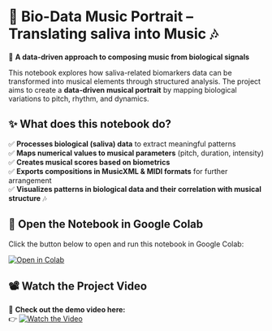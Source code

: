 # 🎼 **Bio-Data Music Portrait – Translating saliva into Music** 🎶  

🔬 **A data-driven approach to composing music from biological signals**  

This notebook explores how saliva-related biomarkers data can be transformed into musical elements through structured analysis. The project aims to create a **data-driven musical portrait** by mapping biological variations to pitch, rhythm, and dynamics.  

## **✨ What does this notebook do?**  
✅ **Processes biological (saliva) data** to extract meaningful patterns  
✅ **Maps numerical values to musical parameters** (pitch, duration, intensity)  
✅ **Creates musical scores based on biometrics**  
✅ **Exports compositions in MusicXML & MIDI formats** for further arrangement  
✅ **Visualizes patterns in biological data and their correlation with musical structure**  🎶 

## 🚀 Open the Notebook in Google Colab  
Click the button below to open and run this notebook in Google Colab:  

[![Open in Colab](https://colab.research.google.com/assets/colab-badge.svg)](https://colab.research.google.com/github/RominaSR/bio-data-music-portrait/blob/main/Code_Portrait_salivaire.ipynb)

## 📽️ Watch the Project Video  
🎥 **Check out the demo video here:**  
👉 [![Watch the Video](https://img.shields.io/badge/Watch-Video-red?style=for-the-badge&logo=youtube)](https://youtu.be/NkB7thNJmGY)
